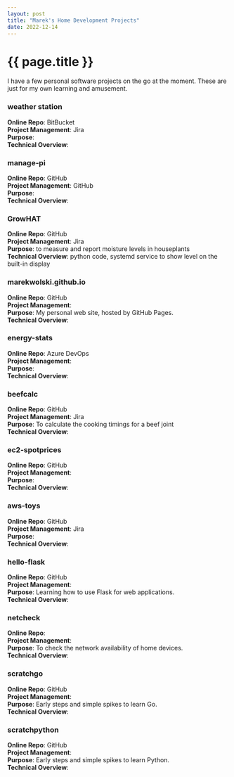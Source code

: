 ```yaml
---
layout: post
title: "Marek's Home Development Projects"
date: 2022-12-14
---
```


# {{ page.title }}

I have a few personal software projects on the go at the moment. These are just for my own learning and amusement.

### weather station
**Online Repo**: BitBucket <br>
**Project Management**: Jira <br>
**Purpose**: <br>
**Technical Overview**: <br>

### manage-pi
**Online Repo**: GitHub <br>
**Project Management**: GitHub <br>
**Purpose**: <br>
**Technical Overview**: <br>

### GrowHAT
**Online Repo**: GitHub <br>
**Project Management**: Jira <br>
**Purpose**: to measure and report moisture levels in houseplants <br>
**Technical Overview**: python code, systemd service to show level on the built-in display <br>

### marekwolski.github.io
**Online Repo**: GitHub <br>
**Project Management**: <br>
**Purpose**: My personal web site, hosted by GitHub Pages.<br>
**Technical Overview**: <br>

### energy-stats
**Online Repo**: Azure DevOps <br>
**Project Management**: <br>
**Purpose**: <br>
**Technical Overview**: <br>

### beefcalc
**Online Repo**: GitHub <br>
**Project Management**: Jira <br>
**Purpose**: To calculate the cooking timings for a beef joint<br>
**Technical Overview**: <br>

### ec2-spotprices
**Online Repo**: GitHub <br>
**Project Management**: <br>
**Purpose**: <br>
**Technical Overview**: <br>

### aws-toys
**Online Repo**: GitHub <br>
**Project Management**: Jira <br>
**Purpose**: <br>
**Technical Overview**: <br>

### hello-flask
**Online Repo**: GitHub <br>
**Project Management**: <br>
**Purpose**: Learning how to use Flask for web applications.<br>
**Technical Overview**: <br>

### netcheck
**Online Repo**: <br>
**Project Management**: <br> 
**Purpose**: To check the network availability of home devices.<br>
**Technical Overview**: <br>

### scratchgo
**Online Repo**: GitHub <br>
**Project Management**: <br> 
**Purpose**: Early steps and simple spikes to learn Go.<br>
**Technical Overview**: <br>

### scratchpython
**Online Repo**: GitHub <br>
**Project Management**:  <br>
**Purpose**:  Early steps and simple spikes to learn Python. <br>
**Technical Overview**: <br>
